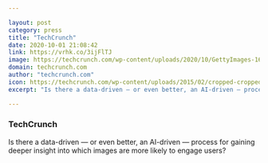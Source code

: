```yaml
---

layout: post
category: press
title: "TechCrunch"
date: 2020-10-01 21:08:42
link: https://vrhk.co/3ijFlTJ
image: https://techcrunch.com/wp-content/uploads/2020/10/GettyImages-168849625.jpg?w=602
domain: techcrunch.com
author: "techcrunch.com"
icon: https://techcrunch.com/wp-content/uploads/2015/02/cropped-cropped-favicon-gradient.png?w=180
excerpt: "Is there a data-driven — or even better, an AI-driven — process for gaining deeper insight into which images are more likely to engage users?"

---
```


### TechCrunch

Is there a data-driven — or even better, an AI-driven — process for gaining deeper insight into which images are more likely to engage users?
